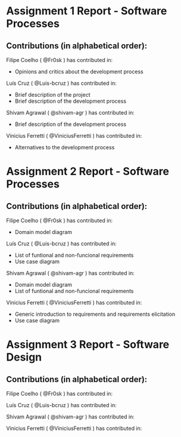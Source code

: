 # Assignment 1 Report - Software Processes
## Contributions (in alphabetical order):
Filipe Coelho ( @Fr0sk ) has contributed in:
* Opinions and critics about the development process

Luís Cruz ( @Luis-bcruz ) has contributed in:
* Brief description of the project
* Brief description of the development process
      
Shivam Agrawal ( @shivam-agr ) has contributed in:
* Brief description of the development process
      
Vinicius Ferretti ( @ViniciusFerretti ) has contributed in:
* Alternatives to the development process

# Assignment 2 Report - Software Processes
## Contributions (in alphabetical order):

Filipe Coelho ( @Fr0sk ) has contributed in:
* Domain model diagram

Luís Cruz ( @Luis-bcruz ) has contributed in:
* List of funtional and non-funcional requirements
* Use case diagram

Shivam Agrawal ( @shivam-agr ) has contributed in:
* Domain model diagram
* List of funtional and non-funcional requirements

Vinicius Ferretti ( @ViniciusFerretti ) has contributed in:
* Generic introduction to requirements and requirements elicitation 
* Use case diagram

# Assignment 3 Report - Software Design
## Contributions (in alphabetical order):

Filipe Coelho ( @Fr0sk ) has contributed in:


Luís Cruz ( @Luis-bcruz ) has contributed in:


Shivam Agrawal ( @shivam-agr ) has contributed in:


Vinicius Ferretti ( @ViniciusFerretti ) has contributed in:

